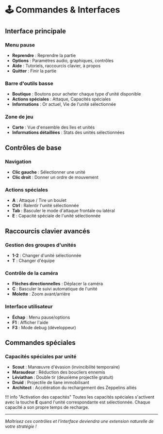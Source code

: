 # 🕹️ Commandes & Interfaces

## Interface principale

### Menu pause

- **Reprendre** : Reprendre la partie
- **Options** : Paramètres audio, graphiques, contrôles
- **Aide** : Tutoriels, raccourcis clavier, à propos
- **Quitter** : Finir la partie

### Barre d'outils basse

- **Boutique** : Boutons pour acheter chaque type d'unité disponible
- **Actions spéciales** : Attaque, Capacités spéciales
- **Informations** : Or actuel, Vie de l'unité sélectionnée

### Zone de jeu

- **Carte** : Vue d'ensemble des îles et unités
- **Informations détaillées** : Stats des unités sélectionnées

## Contrôles de base

### Navigation

- **Clic gauche** : Sélectionner une unité
- **Clic droit** : Donner un ordre de mouvement

### Actions spéciales

- **A** : Attaque / Tire un boulet
- **Ctrl** : Ralentir l'unité sélectionnée
- **Tab** : Basculer le mode d'attaque frontale ou latéral
- **E** : Capacité spéciale de l'unité sélectionnée

## Raccourcis clavier avancés

### Gestion des groupes d'unités

- **1-2** : Changer d'unité sélectionnée
- **T** : Changer d'équipe

### Contrôle de la caméra

- **Flèches directionnelles** : Déplacer la caméra
- **C** : Basculer le suivi automatique de l'unité
- **Molette** : Zoom avant/arrière

### Interface utilisateur

- **Échap** : Menu pause/options
- **F1** : Afficher l'aide
- **F3** : Mode debug (développeur)


## Commandes spéciales

### Capacités spéciales par unité

- **Scout** : Manœuvre d'évasion (invincibilité temporaire)
- **Maraudeur** : Réduction des boucliers ennemis
- **Léviathan** : Double tir (deuxième projectile gratuit)
- **Druid** : Projectile de liane immobilisant
- **Architect** : Accélération du rechargement des Zeppelins alliés

!!! info "Activation des capacités"
    Toutes les capacités spéciales s'activent avec la touche **E** quand l'unité correspondante est sélectionnée. Chaque capacité a son propre temps de recharge.

---

*Maîtrisez ces contrôles et l'interface deviendra une extension naturelle de votre stratégie !*
